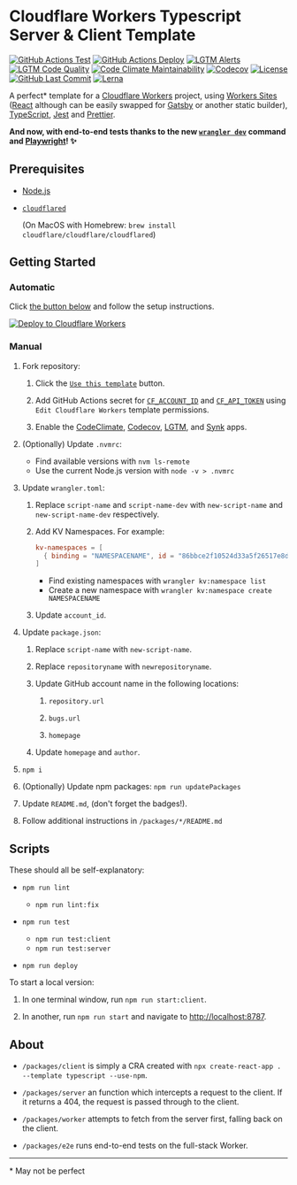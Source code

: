 # Cloudflare Workers Typescript Server & Client Template

[![GitHub Actions Test](https://github.com/GregBrimble/cf-workers-typescript-template/workflows/Test/badge.svg)](https://github.com/GregBrimble/cf-workers-typescript-template/actions?query=workflow%3ATest)
[![GitHub Actions Deploy](https://github.com/GregBrimble/cf-workers-typescript-template/workflows/Deploy/badge.svg)](https://github.com/GregBrimble/cf-workers-typescript-template/actions?query=workflow%3ADeploy)
[![LGTM Alerts](https://img.shields.io/lgtm/alerts/g/GregBrimble/cf-workers-typescript-template.svg?logo=lgtm&style=plastic)](https://lgtm.com/projects/g/GregBrimble/cf-workers-typescript-template/alerts/)
[![LGTM Code Quality](https://img.shields.io/lgtm/grade/javascript/g/GregBrimble/cf-workers-typescript-template.svg?logo=lgtm&style=plastic)](https://lgtm.com/projects/g/GregBrimble/cf-workers-typescript-template/context:javascript)
[![Code Climate Maintainability](https://img.shields.io/codeclimate/maintainability/GregBrimble/cf-workers-typescript-template.svg?style=plastic)](https://codeclimate.com/github/GregBrimble/cf-workers-typescript-template/maintainability)
[![Codecov](https://img.shields.io/codecov/c/github/GregBrimble/cf-workers-typescript-template?logo=codecov&style=plastic)](https://codecov.io/gh/GregBrimble/cf-workers-typescript-template)
[![License](https://img.shields.io/github/license/GregBrimble/cf-workers-typescript-template?style=plastic)](https://github.com/GregBrimble/cf-workers-typescript-template/blob/master/LICENSE)
[![GitHub Last Commit](https://img.shields.io/github/last-commit/GregBrimble/cf-workers-typescript-template.svg?logo=github&style=plastic)](https://github.com/GregBrimble/cf-workers-typescript-template)
[![Lerna](https://img.shields.io/badge/maintained%20with-lerna-cc00ff.svg?style=plastic)](https://lerna.js.org/)

A perfect\* template for a [Cloudflare Workers](https://workers.cloudflare.com/) project, using [Workers Sites](https://workers.cloudflare.com/sites) ([React](https://reactjs.org/) although can be easily swapped for [Gatsby](https://www.gatsbyjs.org/) or another static builder), [TypeScript](https://www.typescriptlang.org/), [Jest](https://jestjs.io/) and [Prettier](https://prettier.io/).

**And now, with end-to-end tests thanks to the new [`wrangler dev`](https://github.com/cloudflare/wrangler#-dev) command and [Playwright](https://playwright.dev/)! ✨**

## Prerequisites

- [Node.js](https://nodejs.org/en/)

- [`cloudflared`](https://developers.cloudflare.com/argo-tunnel/downloads/)

  (On MacOS with Homebrew: `brew install cloudflare/cloudflare/cloudflared`)

## Getting Started

### Automatic

Click [the button below](<(https://deploy.workers.cloudflare.com/?url=https://github.com/GregBrimble/cf-workers-typescript-template&paid=true)>) and follow the setup instructions.

[![Deploy to Cloudflare Workers](https://deploy.workers.cloudflare.com/button?paid=true)](https://deploy.workers.cloudflare.com/?url=https://github.com/GregBrimble/cf-workers-typescript-template&paid=true)

### Manual

1. Fork repository:

   1. Click the [`Use this template`](https://github.com/GregBrimble/cf-workers-typescript-template/generate) button.

   1. Add GitHub Actions secret for [`CF_ACCOUNT_ID`](https://dash.cloudflare.com/?to=/:account/workers) and [`CF_API_TOKEN`](https://dash.cloudflare.com/profile/api-tokens) using `Edit Cloudflare Workers` template permissions.

   1. Enable the [CodeClimate](https://github.com/settings/installations/205740), [Codecov](https://github.com/settings/installations/655980), [LGTM](https://github.com/settings/installations/2030503), and [Synk](https://snyk.io/) apps.

1. (Optionally) Update `.nvmrc`:

   - Find available versions with `nvm ls-remote`
   - Use the current Node.js version with `node -v > .nvmrc`

1. Update `wrangler.toml`:

   1. Replace `script-name` and `script-name-dev` with `new-script-name` and `new-script-name-dev` respectively.

   1. Add KV Namespaces. For example:

      ```toml
      kv-namespaces = [
        { binding = "NAMESPACENAME", id = "86bbce2f10524d33a5f26517e8dee123" }
      ]
      ```

      - Find existing namespaces with `wrangler kv:namespace list`
      - Create a new namespace with `wrangler kv:namespace create NAMESPACENAME`

   1. Update `account_id`.

1. Update `package.json`:

   1. Replace `script-name` with `new-script-name`.

   1. Replace `repositoryname` with `newrepositoryname`.

   1. Update GitHub account name in the following locations:

      1. `repository.url`

      1. `bugs.url`

      1. `homepage`

   1. Update `homepage` and `author`.

1. `npm i`

1. (Optionally) Update npm packages: `npm run updatePackages`

1. Update `README.md`, (don't forget the badges!).

1. Follow additional instructions in `/packages/*/README.md`

## Scripts

These should all be self-explanatory:

- `npm run lint`

  - `npm run lint:fix`

- `npm run test`

  - `npm run test:client`
  - `npm run test:server`

- `npm run deploy`

To start a local version:

1. In one terminal window, run `npm run start:client`.

1. In another, run `npm run start` and navigate to [http://localhost:8787](http://localhost:8787).

## About

- `/packages/client` is simply a CRA created with `npx create-react-app . --template typescript --use-npm`.

- `/packages/server` an function which intercepts a request to the client. If it returns a 404, the request is passed through to the client.

- `/packages/worker` attempts to fetch from the server first, falling back on the client.

- `/packages/e2e` runs end-to-end tests on the full-stack Worker.

---

\* May not be perfect
